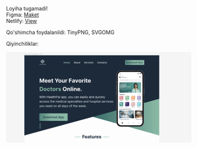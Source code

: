 Loyiha tugamadi!\
Figma: [Maket](https://www.figma.com/file/jdji3kAGdU7Rz59pVepqkq/App-Intro-%7C-Free-Landing-Page-(Community)?type=design&node-id=2-3&mode=design&t=oUpsErM3v36I0Ynt-0)\
Netlify: [View](https://healthpal-landing-page-bb.netlify.app/)

Qo'shimcha foydalanildi: TinyPNG, SVGOMG 

Qiyinchiliklar: 



![open-enterprise](https://github.com/bekzodxudaybergenow/health-landing-page/blob/master/image/healthpal.png)
